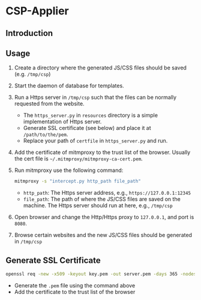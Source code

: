 # CSP-Applier

## Introduction

## Usage

1. Create a directory where the generated JS/CSS files should be saved (e.g. `/tmp/csp`)
2. Start the daemon of database for templates.
3. Run a Https server in `/tmp/csp` such that the files can be normally requested from the website.
    * The `https_server.py` in `resources` directory is a simple implementation of Https server.
    * Generate SSL certificate (see below) and place it at `/path/to/the/pem`.
    * Replace your path of `certfile` in `https_server.py` and run.
4. Add the certificate of mitmproxy to the trust list of the browser. Usually the cert file
   is `~/.mitmproxy/mitmproxy-ca-cert.pem`.
5. Run mitmproxy use the following command:

    ```bash
    mitmproxy -s "intercept.py http_path file_path"
    ```
    
    * `http_path`: The Https server address, e.g., `https://127.0.0.1:12345`
    * `file_path`: The path of where the JS/CSS files are saved on the machine.
      The Https server should run at here, e.g., `/tmp/csp`
6. Open browser and change the Http/Https proxy to `127.0.0.1`, and port is `8080`.
7. Browse certain websites and the new JS/CSS files should be generated in `/tmp/csp`

## Generate SSL Certificate

```bash
openssl req -new -x509 -keyout key.pem -out server.pem -days 365 -nodes
```

* Generate the `.pem` file using the command above
* Add the certificate to the trust list of the browser
